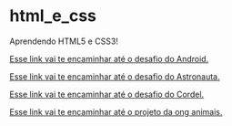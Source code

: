 # html_e_css
 Aprendendo HTML5 e CSS3!

<a href="https://joserafaelneto.github.io/html_e_css/desafio/d010meu/index.html">Esse link vai te encaminhar até o desafio do  Android.</a>

<a href="https://joserafaelneto.github.io/html_e_css/desafio/d011meu/index.html">Esse link vai te encaminhar até o desafio do Astronauta.</a>

<a href="https://joserafaelneto.github.io/html_e_css/desafio/d012meu/cordel.html">Esse link vai te encaminhar até o desafio do Cordel.</a>

<a href="https://joserafaelneto/html_e_css/blob/main/desafio/Ong_dos_Animais/index.html">Esse link vai te encaminhar até o projeto da ong animais.</a>